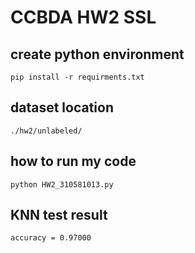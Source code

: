 # CCBDA HW2 SSL

## create python environment
```
pip install -r requirments.txt 
```

## dataset location
```
./hw2/unlabeled/
```

## how to run my code
```
python HW2_310581013.py
```

## KNN test result
```
accuracy = 0.97000
```